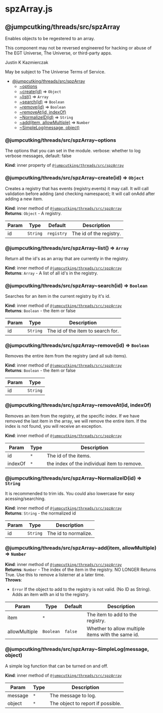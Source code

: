 # spzArray.js
<a name="module_@jumpcutking/threads/src/spzArray"></a>

## @jumpcutking/threads/src/spzArray
Enables objects to be regestered to an array.

This component may not be reversed engineered for hacking or abuse
of The EGT Universe, The Universe, or third-party apps.

Justin K Kazmierczak

May be subject to The Universe Terms of Service.


* [@jumpcutking/threads/src/spzArray](#module_@jumpcutking/threads/src/spzArray)
    * [~options](#module_@jumpcutking/threads/src/spzArray..options)
    * [~create(id)](#module_@jumpcutking/threads/src/spzArray..create) ⇒ <code>Object</code>
    * [~list()](#module_@jumpcutking/threads/src/spzArray..list) ⇒ <code>Array</code>
    * [~search(id)](#module_@jumpcutking/threads/src/spzArray..search) ⇒ <code>Boolean</code>
    * [~remove(id)](#module_@jumpcutking/threads/src/spzArray..remove) ⇒ <code>Boolean</code>
    * [~removeAt(id, indexOf)](#module_@jumpcutking/threads/src/spzArray..removeAt)
    * [~NormalizeID(id)](#module_@jumpcutking/threads/src/spzArray..NormalizeID) ⇒ <code>String</code>
    * [~add(item, allowMultiple)](#module_@jumpcutking/threads/src/spzArray..add) ⇒ <code>Number</code>
    * [~SimpleLog(message, object)](#module_@jumpcutking/threads/src/spzArray..SimpleLog)

<a name="module_@jumpcutking/threads/src/spzArray..options"></a>

### @jumpcutking/threads/src/spzArray~options
The options that you can set in the module.
verbose: whether to log verbose messages, default: false

**Kind**: inner property of [<code>@jumpcutking/threads/src/spzArray</code>](#module_@jumpcutking/threads/src/spzArray)  
<a name="module_@jumpcutking/threads/src/spzArray..create"></a>

### @jumpcutking/threads/src/spzArray~create(id) ⇒ <code>Object</code>
Creates a registry that has events (registry.events) it may call.
It will call validation before adding (and checking namespace);
It will call onAdd after adding a new item.

**Kind**: inner method of [<code>@jumpcutking/threads/src/spzArray</code>](#module_@jumpcutking/threads/src/spzArray)  
**Returns**: <code>Object</code> - A registry.  

| Param | Type | Default | Description |
| --- | --- | --- | --- |
| id | <code>String</code> | <code>registry</code> | The id of the registry. |

<a name="module_@jumpcutking/threads/src/spzArray..list"></a>

### @jumpcutking/threads/src/spzArray~list() ⇒ <code>Array</code>
Return all the id's as an array that are currently in the registry.

**Kind**: inner method of [<code>@jumpcutking/threads/src/spzArray</code>](#module_@jumpcutking/threads/src/spzArray)  
**Returns**: <code>Array</code> - A list of all id's in the registry.  
<a name="module_@jumpcutking/threads/src/spzArray..search"></a>

### @jumpcutking/threads/src/spzArray~search(id) ⇒ <code>Boolean</code>
Searches for an item in the current registry by it's id.

**Kind**: inner method of [<code>@jumpcutking/threads/src/spzArray</code>](#module_@jumpcutking/threads/src/spzArray)  
**Returns**: <code>Boolean</code> - the item or false  

| Param | Type | Description |
| --- | --- | --- |
| id | <code>String</code> | The id of the item to search for. |

<a name="module_@jumpcutking/threads/src/spzArray..remove"></a>

### @jumpcutking/threads/src/spzArray~remove(id) ⇒ <code>Boolean</code>
Removes the entire item from the registry (and all sub items).

**Kind**: inner method of [<code>@jumpcutking/threads/src/spzArray</code>](#module_@jumpcutking/threads/src/spzArray)  
**Returns**: <code>Boolean</code> - the item or false  

| Param | Type |
| --- | --- |
| id | <code>String</code> | 

<a name="module_@jumpcutking/threads/src/spzArray..removeAt"></a>

### @jumpcutking/threads/src/spzArray~removeAt(id, indexOf)
Removes an item from the registry, at the specific index.
If we have removed the last item in the array, we will remove the entire item.
If the index is not found, you will receive an exception.

**Kind**: inner method of [<code>@jumpcutking/threads/src/spzArray</code>](#module_@jumpcutking/threads/src/spzArray)  

| Param | Type | Description |
| --- | --- | --- |
| id | <code>\*</code> | The id of the items. |
| indexOf | <code>\*</code> | the index of the individual item to remove. |

<a name="module_@jumpcutking/threads/src/spzArray..NormalizeID"></a>

### @jumpcutking/threads/src/spzArray~NormalizeID(id) ⇒ <code>String</code>
It is recommended to trim ids. You could also lowercase for easy acessing/searching.

**Kind**: inner method of [<code>@jumpcutking/threads/src/spzArray</code>](#module_@jumpcutking/threads/src/spzArray)  
**Returns**: <code>String</code> - the normalized id  

| Param | Type | Description |
| --- | --- | --- |
| id | <code>String</code> | The id to normalize. |

<a name="module_@jumpcutking/threads/src/spzArray..add"></a>

### @jumpcutking/threads/src/spzArray~add(item, allowMultiple) ⇒ <code>Number</code>
**Kind**: inner method of [<code>@jumpcutking/threads/src/spzArray</code>](#module_@jumpcutking/threads/src/spzArray)  
**Returns**: <code>Number</code> - The index of the item in the registry. NO LONGER Returns True. Use this to remove a listerner at a later time.  
**Throws**:

- <code>Error</code> If the object to add to the registry is not valid. (No ID as String).
Adds an item with an id to the registry.


| Param | Type | Default | Description |
| --- | --- | --- | --- |
| item | <code>\*</code> |  | The item to add to the registry. |
| allowMultiple | <code>Boolean</code> | <code>false</code> | Whether to allow multiple items with the same id. |

<a name="module_@jumpcutking/threads/src/spzArray..SimpleLog"></a>

### @jumpcutking/threads/src/spzArray~SimpleLog(message, object)
A simple log function that can be turned on and off.

**Kind**: inner method of [<code>@jumpcutking/threads/src/spzArray</code>](#module_@jumpcutking/threads/src/spzArray)  

| Param | Type | Description |
| --- | --- | --- |
| message | <code>\*</code> | The message to log. |
| object | <code>\*</code> | The object to report if possible. |


